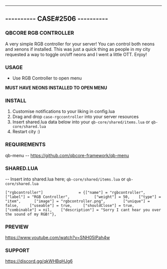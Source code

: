 -------------------------------
---------- CASE#2506 ----------
-------------------------------

### QBCORE RGB CONTROLLER ###

A very simple RGB controller for your server!
You can control both neons and xenons if installed.
This was just a quick thing as people in my city requested a way to toggle on/off neons and I went a little OTT.
Enjoy!

### USAGE ###

- Use RGB Controller to open menu

**MUST HAVE NEONS INSTALLED TO OPEN MENU**

### INSTALL ###

1) Customise notifications to your liking in config.lua
2) Drag and drop `case-rgccontroller` into your server resources
3) Insert shared.lua data below into your `qb-core/shared/items.lua` or `qb-core/shared.lua`
4) Restart city :)

### REQUIREMENTS ###

qb-menu -- https://github.com/qbcore-framework/qb-menu

### SHARED.LUA ### 
-- Insert into shared.lua here; `qb-core/shared/items.lua` or `qb-core/shared.lua`

	["rgbcontroller"] 		 	 	 = {["name"] = "rgbcontroller", 				["label"] = "RGB Controller", 			["weight"] = 50, 	["type"] = "item", 		["image"] = "rgbcontroller.png", 		["unique"] = false, 	["useable"] = true, 	["shouldClose"] = true,    ["combinable"] = nil,   	["description"] = "Sorry I cant hear you over the sound of my RGB!"},

### PREVIEW ###
https://www.youtube.com/watch?v=SNH05IPah4w

### SUPPORT ###
https://discord.gg/qkWHBqHJg6
